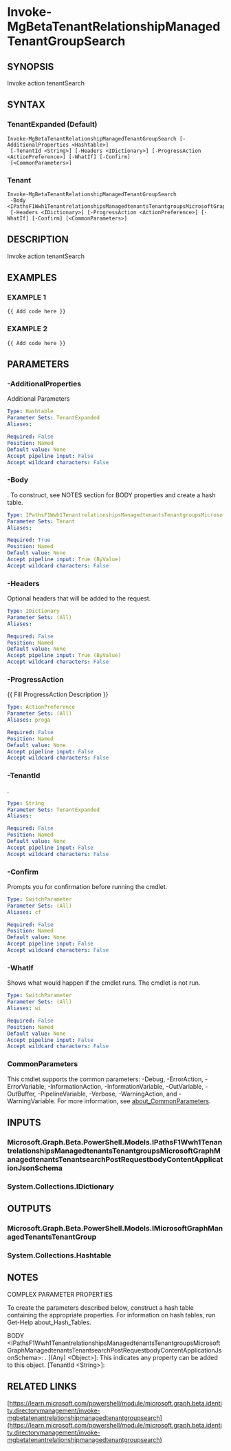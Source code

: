 ﻿---
external help file: Microsoft.Graph.Beta.Identity.DirectoryManagement-help.xml
Module Name: Microsoft.Graph.Beta.Identity.DirectoryManagement
online version: https://learn.microsoft.com/powershell/module/microsoft.graph.beta.identity.directorymanagement/invoke-mgbetatenantrelationshipmanagedtenantgroupsearch
schema: 2.0.0
---

# Invoke-MgBetaTenantRelationshipManagedTenantGroupSearch

## SYNOPSIS
Invoke action tenantSearch

## SYNTAX

### TenantExpanded (Default)
```
Invoke-MgBetaTenantRelationshipManagedTenantGroupSearch [-AdditionalProperties <Hashtable>]
 [-TenantId <String>] [-Headers <IDictionary>] [-ProgressAction <ActionPreference>] [-WhatIf] [-Confirm]
 [<CommonParameters>]
```

### Tenant
```
Invoke-MgBetaTenantRelationshipManagedTenantGroupSearch
 -Body <IPathsF1Wwh1TenantrelationshipsManagedtenantsTenantgroupsMicrosoftGraphManagedtenantsTenantsearchPostRequestbodyContentApplicationJsonSchema>
 [-Headers <IDictionary>] [-ProgressAction <ActionPreference>] [-WhatIf] [-Confirm] [<CommonParameters>]
```

## DESCRIPTION
Invoke action tenantSearch

## EXAMPLES

### EXAMPLE 1
```
{{ Add code here }}
```

### EXAMPLE 2
```
{{ Add code here }}
```

## PARAMETERS

### -AdditionalProperties
Additional Parameters

```yaml
Type: Hashtable
Parameter Sets: TenantExpanded
Aliases:

Required: False
Position: Named
Default value: None
Accept pipeline input: False
Accept wildcard characters: False
```

### -Body
.
To construct, see NOTES section for BODY properties and create a hash table.

```yaml
Type: IPathsF1Wwh1TenantrelationshipsManagedtenantsTenantgroupsMicrosoftGraphManagedtenantsTenantsearchPostRequestbodyContentApplicationJsonSchema
Parameter Sets: Tenant
Aliases:

Required: True
Position: Named
Default value: None
Accept pipeline input: True (ByValue)
Accept wildcard characters: False
```

### -Headers
Optional headers that will be added to the request.

```yaml
Type: IDictionary
Parameter Sets: (All)
Aliases:

Required: False
Position: Named
Default value: None
Accept pipeline input: True (ByValue)
Accept wildcard characters: False
```

### -ProgressAction
{{ Fill ProgressAction Description }}

```yaml
Type: ActionPreference
Parameter Sets: (All)
Aliases: proga

Required: False
Position: Named
Default value: None
Accept pipeline input: False
Accept wildcard characters: False
```

### -TenantId
.

```yaml
Type: String
Parameter Sets: TenantExpanded
Aliases:

Required: False
Position: Named
Default value: None
Accept pipeline input: False
Accept wildcard characters: False
```

### -Confirm
Prompts you for confirmation before running the cmdlet.

```yaml
Type: SwitchParameter
Parameter Sets: (All)
Aliases: cf

Required: False
Position: Named
Default value: None
Accept pipeline input: False
Accept wildcard characters: False
```

### -WhatIf
Shows what would happen if the cmdlet runs.
The cmdlet is not run.

```yaml
Type: SwitchParameter
Parameter Sets: (All)
Aliases: wi

Required: False
Position: Named
Default value: None
Accept pipeline input: False
Accept wildcard characters: False
```

### CommonParameters
This cmdlet supports the common parameters: -Debug, -ErrorAction, -ErrorVariable, -InformationAction, -InformationVariable, -OutVariable, -OutBuffer, -PipelineVariable, -Verbose, -WarningAction, and -WarningVariable. For more information, see [about_CommonParameters](http://go.microsoft.com/fwlink/?LinkID=113216).

## INPUTS

### Microsoft.Graph.Beta.PowerShell.Models.IPathsF1Wwh1TenantrelationshipsManagedtenantsTenantgroupsMicrosoftGraphManagedtenantsTenantsearchPostRequestbodyContentApplicationJsonSchema
### System.Collections.IDictionary
## OUTPUTS

### Microsoft.Graph.Beta.PowerShell.Models.IMicrosoftGraphManagedTenantsTenantGroup
### System.Collections.Hashtable
## NOTES
COMPLEX PARAMETER PROPERTIES

To create the parameters described below, construct a hash table containing the appropriate properties.
For information on hash tables, run Get-Help about_Hash_Tables.

BODY \<IPathsF1Wwh1TenantrelationshipsManagedtenantsTenantgroupsMicrosoftGraphManagedtenantsTenantsearchPostRequestbodyContentApplicationJsonSchema\>: .
  \[(Any) \<Object\>\]: This indicates any property can be added to this object.
  \[TenantId \<String\>\]:

## RELATED LINKS

[https://learn.microsoft.com/powershell/module/microsoft.graph.beta.identity.directorymanagement/invoke-mgbetatenantrelationshipmanagedtenantgroupsearch](https://learn.microsoft.com/powershell/module/microsoft.graph.beta.identity.directorymanagement/invoke-mgbetatenantrelationshipmanagedtenantgroupsearch)

